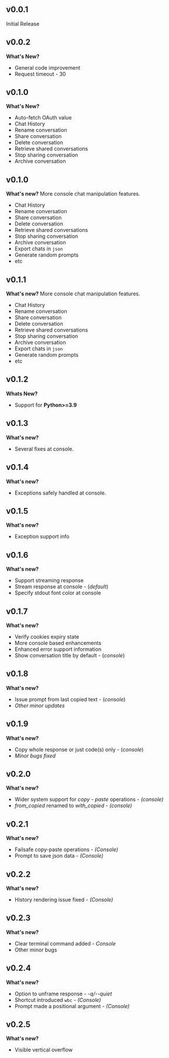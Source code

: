 ## v0.0.1

Initial Release

## v0.0.2

**What's New?**

- General code improvement
- Request timeout - 30

## v0.1.0

**What's New?**

- Auto-fetch OAuth value
- Chat History 
- Rename conversation
- Share conversation
- Delete conversation
- Retrieve shared conversations
- Stop sharing conversation
- Archive conversation

## v0.1.0

**What's new?**
More console chat manipulation features.
 - Chat History 
 - Rename conversation
 - Share conversation
 - Delete conversation
 - Retrieve shared conversations
 - Stop sharing conversation
 - Archive conversation
 - Export chats in `json`
 - Generate random prompts
-  etc

## v0.1.1

**What's new?**
More console chat manipulation features.
 - Chat History 
 - Rename conversation
 - Share conversation
 - Delete conversation
 - Retrieve shared conversations
 - Stop sharing conversation
 - Archive conversation
 - Export chats in `json`
 - Generate random prompts
-  etc

## v0.1.2

**Whats New?**
- Support for **Python>=3.9**

## v0.1.3

**What's new?**
- Several fixes at console.

## v0.1.4

**What's new?**
- Exceptions safely handled at console.

## v0.1.5

**What's new?**
- Exception support info

## v0.1.6

**What's new?**
- Support streaming response
- Stream response at console - (*default*)
- Specify stdout font color at console

## v0.1.7

**What's new?**
- Verify cookies expiry state
- More console based enhancements
- Enhanced error support information
- Show conversation title by default - (*console*)

## v0.1.8

**What's new?**
- Issue prompt from last copied text - (*console*)
- *Other minor updates*

## v0.1.9

**What's new?**
- Copy whole response or just code(s) only - (*console*)
- *Minor bugs fixed*

## v0.2.0

**What's new?**
- Wider system support for *copy - paste* operations - *(console)*
- *from_copied* renamed to *with_copied*  - *(console)*

## v0.2.1

**What's new?**
- Failsafe copy-paste operations - *(Console)*
- Prompt to save json data - *(Console)*

## v0.2.2

**What's new?**
- History rendering issue fixed - *(Console)*

## v0.2.3

**What's new?**
- Clear terminal command added - *Console* 
- Other minor bugs

## v0.2.4

**What's new?**
- Option to unframe response - *-q/--quiet*
- Shortcut introduced `wbc` - *(Console)*
- Prompt made a positional argument - *(Console)*

## v0.2.5

**What's new?**
- Visible vertical overflow